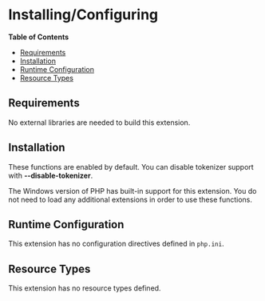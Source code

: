 Installing/Configuring
======================

**Table of Contents**

-   [Requirements](/tokenizer/setup.html#Requirements)
-   [Installation](/tokenizer/setup.html#Installation)
-   [Runtime
    Configuration](/tokenizer/setup.html#Runtime%20Configuration)
-   [Resource Types](/tokenizer/setup.html#Resource%20Types)

Requirements
------------

No external libraries are needed to build this extension.

Installation
------------

These functions are enabled by default. You can disable tokenizer
support with **--disable-tokenizer**.

The Windows version of PHP has built-in support for this extension. You
do not need to load any additional extensions in order to use these
functions.

Runtime Configuration
---------------------

This extension has no configuration directives defined in `php.ini`.

Resource Types
--------------

This extension has no resource types defined.
